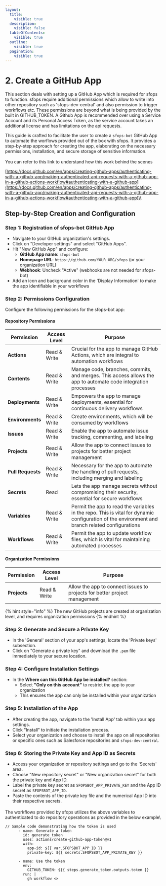 ```yaml
---
layout:
  title:
    visible: true
  description:
    visible: false
  tableOfContents:
    visible: true
  outline:
    visible: true
  pagination:
    visible: true
---
```


# 2. Create a GitHub App

This section deals with setting up a GitHub App which is required for sfops to function. sfops require additional permissions which allow to write into other repository such as 'sfops-dev-central' and also permission to trigger workflows etc. These permissions are beyond what is being provided by the built in GITHUB\_TOKEN. A Github App is recommended over using a Service Account and its Personal Access Token, as the service account takes an additional license and has limitations on the api requests.

This guide is crafted to facilitate the user to create a `sfops-bot` GitHub App to automate the worflows provided out of the box with sfops. It provides a step-by-step approach for creating the app, elaborating on the necessary permissions, installation, and secure storage of sensitive information.\
\
You can refer to this link to understand how this work behind the scenes

[https://docs.github.com/en/apps/creating-github-apps/authenticating-with-a-github-app/making-authenticated-api-requests-with-a-github-app-in-a-github-actions-workflow#authenticating-with-a-github-app](https://docs.github.com/en/apps/creating-github-apps/authenticating-with-a-github-app/making-authenticated-api-requests-with-a-github-app-in-a-github-actions-workflow#authenticating-with-a-github-app)\\

## Step-by-Step Creation and Configuration

### **Step 1: Registration of sfops-bot GitHub App**

* Navigate to your GitHub organization's settings.
* Click on "Developer settings" and select "GitHub Apps".
* Hit "New GitHub App" and configure:
  - **GitHub App name**: `sfops-bot`
  - **Homepage URL**: `https://github.com/YOUR_ORG/sfops` (or your organization URL)
  - **Webhook**: Uncheck "Active" (webhooks are not needed for sfops-bot)
* Add an icon and background color in the 'Display Information' to make the app identifiable in your workflows

### **Step 2: Permissions Configuration**

Configure the following permissions for the sfops-bot app:

#### Repository Permissions
| Permission        | Access Level | Purpose                                                                                                                                        |
|-------------------|--------------|------------------------------------------------------------------------------------------------------------------------------------------------|
| **Actions**       | Read & Write | Crucial for the app to manage GitHub Actions, which are integral to automation workflows                                                       |
| **Contents**      | Read & Write | Manage code, branches, commits, and merges. This access allows the app to automate code integration processes                                  |
| **Deployments**   | Read & Write | Empowers the app to manage deployments, essential for continuous delivery workflows                                                            |
| **Environments**  | Read & Write | Create environments, which will be consumed by workflows                                                                                       |
| **Issues**        | Read & Write | Enable the app to automate issue tracking, commenting, and labeling                                                                            |
| **Projects**      | Read & Write | Allow the app to connect issues to projects for better project management                                                                      |
| **Pull Requests** | Read & Write | Necessary for the app to automate the handling of pull requests, including merging and labeling                                                |
| **Secrets**       | Read         | Lets the app manage secrets without compromising their security, essential for secure workflows                                                |
| **Variables**     | Read & Write | Permit the app to read the variables in the repo. This is vital for dynamic configuration of the environment and branch related configurations |
| **Workflows**     | Read & Write | Permit the app to update workflow files, which is vital for maintaining automated processes                                                    |

#### Organization Permissions
| Permission   | Access Level | Purpose                                                                   |
|--------------|--------------|---------------------------------------------------------------------------|
| **Projects** | Read & Write | Allow the app to connect issues to projects for better project management |

{% hint style="info" %}
The new GitHub projects are created at organization level, and requires organization permissions
{% endhint %}

### **Step 3: Generate and Secure a Private Key**

* In the 'General' section of your app's settings, locate the 'Private keys' subsection.
* Click on "Generate a private key" and download the `.pem` file immediately to your secure location.

### **Step 4: Configure Installation Settings**

* In the **Where can this GitHub App be installed?** section:
  - Select **"Only on this account"** to restrict the app to your organization
  - This ensures the app can only be installed within your organization

### **Step 5: Installation of the App**

* After creating the app, navigate to the 'Install App' tab within your app settings.
* Click "Install" to initiate the installation process.
* Select your organization and choose to install the app on all repositories or specific ones such as Salesforce repositories and `sfops-dev-central`.

### **Step 6: Storing the Private Key and App ID as Secrets**

* Access your organization or repository settings and go to the 'Secrets' area.
* Choose "New repository secret" or "New organization secret" for both the private key and App ID.
* Label the private key secret as `SFOPSBOT_APP_PRIVATE_KEY` and the App ID secret as `SFOPSBOT_APP_ID`.
* Paste the contents of the private key file and the numerical App ID into their respective secrets.

####

The workflows provided by sfops utilizes the above variables to authenticated to do repository operations as provided in the below example\\

```
// Sample code demonstrating how the token is used
      - name: Generate a token
        id: generate_token
        uses: actions/create-github-app-token@v1
        with:
          app-id: ${{ var.SFOPSBOT_APP_ID }}
          private-key: ${{ secrets.SFOPSBOT_APP_PRIVATE_KEY }}

      - name: Use the token
        env:
          GITHUB_TOKEN: ${{ steps.generate_token.outputs.token }}
        run: |
          gh workflow <>
```
